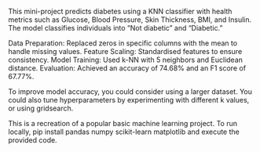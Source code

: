 This mini-project predicts diabetes using a KNN classifier with health metrics such as Glucose, Blood Pressure, Skin Thickness, BMI, and Insulin. The model classifies individuals into “Not diabetic” and “Diabetic.”

Data Preparation: Replaced zeros in specific columns with the mean to handle missing values.
Feature Scaling: Standardised features to ensure consistency.
Model Training: Used k-NN with 5 neighbors and Euclidean distance.
Evaluation: Achieved an accuracy of 74.68% and an F1 score of 67.77%.

To improve model accuracy, you could consider using a larger dataset. You could also tune hyperparameters by experimenting with different k values, or using gridsearch.

This is a recreation of a popular basic machine learning project. To run locally, pip install pandas numpy scikit-learn matplotlib and execute the provided code.
